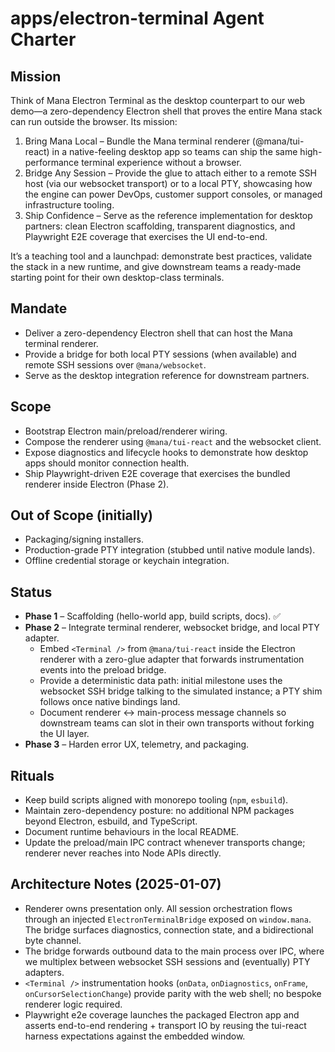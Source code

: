 # apps/electron-terminal Agent Charter

## Mission

Think of Mana Electron Terminal as the desktop counterpart to our web demo—a zero-dependency Electron shell that proves the entire Mana stack can run outside the browser. Its mission:

1. Bring Mana Local – Bundle the Mana terminal renderer (@mana/tui-react) in a native-feeling desktop app so teams can ship the same high-performance terminal experience without a browser.
2. Bridge Any Session – Provide the glue to attach either to a remote SSH host (via our websocket transport) or to a local PTY, showcasing how the engine can power DevOps, customer support consoles, or managed infrastructure tooling.
3. Ship Confidence – Serve as the reference implementation for desktop partners: clean Electron scaffolding, transparent diagnostics, and Playwright E2E coverage that exercises the UI end-to-end.

It’s a teaching tool and a launchpad: demonstrate best practices, validate the stack in a new runtime, and give downstream teams a ready-made starting point for their own desktop-class terminals.

## Mandate
- Deliver a zero-dependency Electron shell that can host the Mana terminal renderer.
- Provide a bridge for both local PTY sessions (when available) and remote SSH sessions over `@mana/websocket`.
- Serve as the desktop integration reference for downstream partners.

## Scope
- Bootstrap Electron main/preload/renderer wiring.
- Compose the renderer using `@mana/tui-react` and the websocket client.
- Expose diagnostics and lifecycle hooks to demonstrate how desktop apps should monitor connection health.
- Ship Playwright-driven E2E coverage that exercises the bundled renderer inside Electron (Phase 2).

## Out of Scope (initially)
- Packaging/signing installers.
- Production-grade PTY integration (stubbed until native module lands).
- Offline credential storage or keychain integration.

## Status
- **Phase 1** – Scaffolding (hello-world app, build scripts, docs). ✅
- **Phase 2** – Integrate terminal renderer, websocket bridge, and local PTY adapter.
  - Embed `<Terminal />` from `@mana/tui-react` inside the Electron renderer with a zero-glue adapter that forwards instrumentation events into the preload bridge.
  - Provide a deterministic data path: initial milestone uses the websocket SSH bridge talking to the simulated instance; a PTY shim follows once native bindings land.
  - Document renderer ↔ main-process message channels so downstream teams can slot in their own transports without forking the UI layer.
- **Phase 3** – Harden error UX, telemetry, and packaging.

## Rituals
- Keep build scripts aligned with monorepo tooling (`npm`, `esbuild`).
- Maintain zero-dependency posture: no additional NPM packages beyond Electron, esbuild, and TypeScript.
- Document runtime behaviours in the local README.
- Update the preload/main IPC contract whenever transports change; renderer never reaches into Node APIs directly.

## Architecture Notes (2025-01-07)
- Renderer owns presentation only. All session orchestration flows through an injected `ElectronTerminalBridge` exposed on `window.mana`. The bridge surfaces diagnostics, connection state, and a bidirectional byte channel.
- The bridge forwards outbound data to the main process over IPC, where we multiplex between websocket SSH sessions and (eventually) PTY adapters.
- `<Terminal />` instrumentation hooks (`onData`, `onDiagnostics`, `onFrame`, `onCursorSelectionChange`) provide parity with the web shell; no bespoke renderer logic required.
- Playwright e2e coverage launches the packaged Electron app and asserts end-to-end rendering + transport IO by reusing the tui-react harness expectations against the embedded window.
